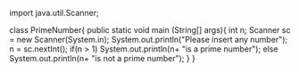 import java.util.Scanner;

class PrimeNumber{
public static void main (String[] args){
int n;
Scanner sc = new Scanner(System.in);
System.out.println("Please insert any number");
n = sc.nextInt();
if(n > 1)
System.out.println(n+ "is a prime number");
else
System.out.println(n+ "is not a prime number");
}
}
